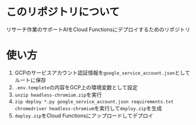 # このリポジトリについて
リサーチ作業のサポートAIをCloud Functionsにデプロイするためのリポジトリ

# 使い方
1. GCPのサービスアカウント認証情報を`google_service_account.json`としてルートに保存
2. `.env.templete`の内容をGCP上の環境変数として設定
3. `unzip headless-chromium.zip`を実行
4. `zip deploy *.py google_service_account.json requirements.txt chromedriver headless-chromium`を実行して`deploy.zip`を生成
5. `deploy.zip`をCloud Functionsにアップロードしてデプロイ